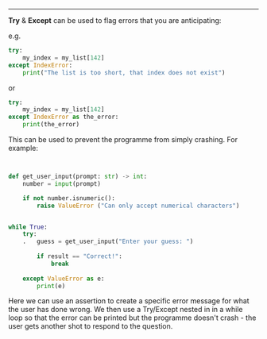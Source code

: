 ___

__Try__ & __Except__ can be used to flag errors that you are anticipating:

e.g. 

```python
try:
	my_index = my_list[142]
except IndexError:
	print("The list is too short, that index does not exist")
```

or 

```python
try:
	my_index = my_list[142]
except IndexError as the_error:
	print(the_error) 
```




This can be used to prevent the programme from simply crashing. For example:

```python


def get_user_input(prompt: str) -> int:
    number = input(prompt)

    if not number.isnumeric():
        raise ValueError ("Can only accept numerical characters")


while True:
    try:
    .   guess = get_user_input("Enter your guess: ")
            
        if result == "Correct!":
            break
        
    except ValueError as e:
        print(e)

```        

Here we can use an assertion to create a specific error message for what the user has done wrong. We then use a Try/Except nested in in a while loop so that the error can be printed but the programme doesn't crash - the user gets another shot to respond to the question.